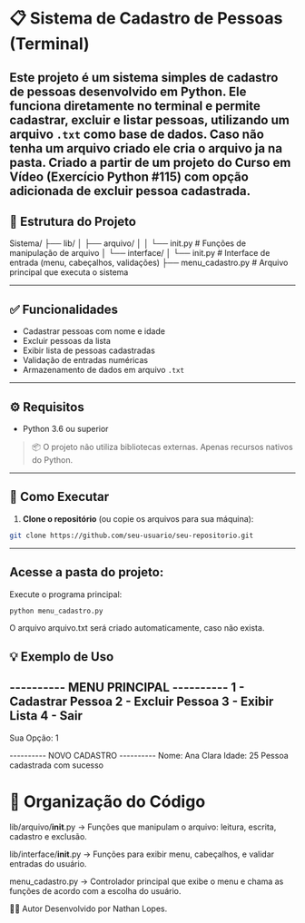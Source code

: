 # 📋 Sistema de Cadastro de Pessoas (Terminal)

Este projeto é um sistema simples de cadastro de pessoas desenvolvido em Python. Ele funciona diretamente no terminal e permite **cadastrar**, **excluir** e **listar pessoas**, utilizando um arquivo `.txt` como base de dados.
Caso não tenha um arquivo criado ele cria o arquivo ja na pasta.
Criado a partir de um projeto do Curso em Vídeo (Exercício Python #115) com opção adicionada de excluir pessoa cadastrada.
---

## 📁 Estrutura do Projeto

Sistema/
├── lib/
│ ├── arquivo/
│ │ └── init.py # Funções de manipulação de arquivo
│ └── interface/
│ └── init.py # Interface de entrada (menu, cabeçalhos, validações)
├── menu_cadastro.py # Arquivo principal que executa o sistema

---

## ✅ Funcionalidades

- Cadastrar pessoas com nome e idade
- Excluir pessoas da lista
- Exibir lista de pessoas cadastradas
- Validação de entradas numéricas
- Armazenamento de dados em arquivo `.txt`

---

## ⚙️ Requisitos

- Python 3.6 ou superior

> 📦 O projeto não utiliza bibliotecas externas. Apenas recursos nativos do Python.

---

## 🚀 Como Executar

1. **Clone o repositório** (ou copie os arquivos para sua máquina):

```bash
git clone https://github.com/seu-usuario/seu-repositorio.git
```
---
## Acesse a pasta do projeto:

Execute o programa principal:

```bash
python menu_cadastro.py
```

O arquivo arquivo.txt será criado automaticamente, caso não exista.

## 💡 Exemplo de Uso

---------- MENU PRINCIPAL ----------
1 - Cadastrar Pessoa
2 - Excluir Pessoa
3 - Exibir Lista
4 - Sair
-----------------------------------
Sua Opção: 1

---------- NOVO CADASTRO ----------
Nome: Ana Clara
Idade: 25
Pessoa cadastrada com sucesso

# 🧠 Organização do Código

lib/arquivo/__init__.py → Funções que manipulam o arquivo: leitura, escrita, cadastro e exclusão.

lib/interface/__init__.py → Funções para exibir menu, cabeçalhos, e validar entradas do usuário.

menu_cadastro.py → Controlador principal que exibe o menu e chama as funções de acordo com a escolha do usuário.

👨‍💻 Autor
Desenvolvido por Nathan Lopes.
